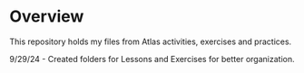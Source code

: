 # Overview

This repository holds my files from Atlas activities, exercises and practices.

9/29/24 - Created folders for Lessons and Exercises for better organization.